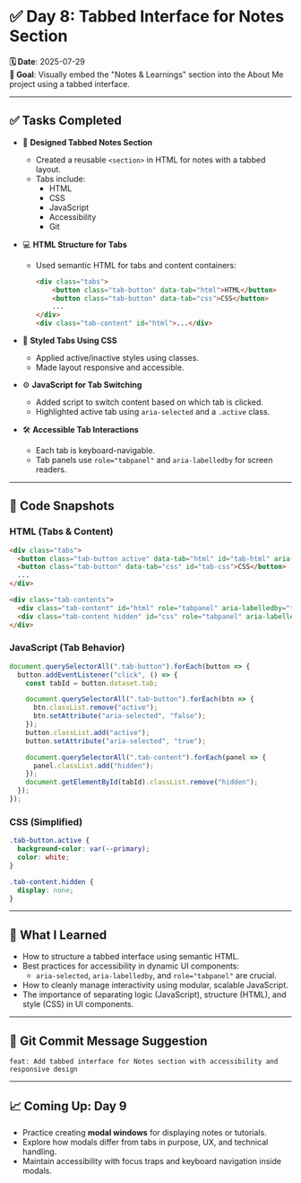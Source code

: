 # ✅ Day 8: Tabbed Interface for Notes Section

**🗓 Date**: 2025-07-29  
**🎯 Goal**: Visually embed the "Notes & Learnings" section into the About Me project using a tabbed interface.

---

## ✅ Tasks Completed

- 🧩 **Designed Tabbed Notes Section**
  - Created a reusable `<section>` in HTML for notes with a tabbed layout.
  - Tabs include:
    - HTML
    - CSS
    - JavaScript
    - Accessibility
    - Git

- 💻 **HTML Structure for Tabs**
  - Used semantic HTML for tabs and content containers:
    ```html
    <div class="tabs">
        <button class="tab-button" data-tab="html">HTML</button>
        <button class="tab-button" data-tab="css">CSS</button>
        ...
    </div>
    <div class="tab-content" id="html">...</div>
    ```

- 🎨 **Styled Tabs Using CSS**
  - Applied active/inactive styles using classes.
  - Made layout responsive and accessible.

- ⚙️ **JavaScript for Tab Switching**
  - Added script to switch content based on which tab is clicked.
  - Highlighted active tab using `aria-selected` and a `.active` class.

- 🛠 **Accessible Tab Interactions**
  - Each tab is keyboard-navigable.
  - Tab panels use `role="tabpanel"` and `aria-labelledby` for screen readers.

---

## 📌 Code Snapshots

### HTML (Tabs & Content)

```html
<div class="tabs">
  <button class="tab-button active" data-tab="html" id="tab-html" aria-selected="true">HTML</button>
  <button class="tab-button" data-tab="css" id="tab-css">CSS</button>
  ...
</div>

<div class="tab-contents">
  <div class="tab-content" id="html" role="tabpanel" aria-labelledby="tab-html">...</div>
  <div class="tab-content hidden" id="css" role="tabpanel" aria-labelledby="tab-css">...</div>
</div>
```

### JavaScript (Tab Behavior)

```js
document.querySelectorAll(".tab-button").forEach(button => {
  button.addEventListener("click", () => {
    const tabId = button.dataset.tab;

    document.querySelectorAll(".tab-button").forEach(btn => {
      btn.classList.remove("active");
      btn.setAttribute("aria-selected", "false");
    });
    button.classList.add("active");
    button.setAttribute("aria-selected", "true");

    document.querySelectorAll(".tab-content").forEach(panel => {
      panel.classList.add("hidden");
    });
    document.getElementById(tabId).classList.remove("hidden");
  });
});
```

### CSS (Simplified)

```css
.tab-button.active {
  background-color: var(--primary);
  color: white;
}

.tab-content.hidden {
  display: none;
}
```

---

## 🧠 What I Learned

- How to structure a tabbed interface using semantic HTML.
- Best practices for accessibility in dynamic UI components:
  - `aria-selected`, `aria-labelledby`, and `role="tabpanel"` are crucial.
- How to cleanly manage interactivity using modular, scalable JavaScript.
- The importance of separating logic (JavaScript), structure (HTML), and style (CSS) in UI components.

---

## 🧾 Git Commit Message Suggestion

```
feat: Add tabbed interface for Notes section with accessibility and responsive design
```

---

## 📈 Coming Up: Day 9

- Practice creating **modal windows** for displaying notes or tutorials.
- Explore how modals differ from tabs in purpose, UX, and technical handling.
- Maintain accessibility with focus traps and keyboard navigation inside modals.

